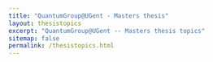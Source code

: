 ```yaml
---
title: "QuantumGroup@UGent - Masters thesis"
layout: thesistopics
excerpt: "QuantumGroup@UGent -- Masters thesis topics"
sitemap: false
permalink: /thesistopics.html
---
```

